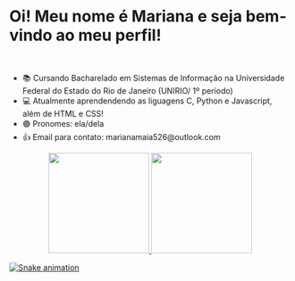 

<!---
maia526/maia526 is a ✨ special ✨ repository because its `README.md` (this file) appears on your GitHub profile.
You can click the Preview link to take a look at your changes.
--->

<h1>Oi! Meu nome é Mariana e seja bem-vindo ao meu perfil!</h1>
<br>
<ul>
<li>📚 Cursando Bacharelado em Sistemas de Informação na Universidade Federal do Estado do Rio de Janeiro (UNIRIO/ 1º período)</li>
<li>💻 Atualmente aprendendendo as liguagens C, Python e Javascript, além de HTML e CSS!</li>
<li>🟣 Pronomes: ela/dela</li>
<li>👍 Email para contato: marianamaia526@outlook.com</li>
</ul>
<div align="center">
  <a href="https://github.com/maia526">
  <img height="180em" src="https://github-readme-stats.vercel.app/api?username=maia526&show_icons=true&theme=dracula&include_all_commits=true&count_private=true"/>
  <img height="180em" src="https://github-readme-stats.vercel.app/api/top-langs/?username=maia526&layout=compact&langs_count=7&theme=dracula"/>
</div>

 ![Snake animation](https://github.com/maia526)

